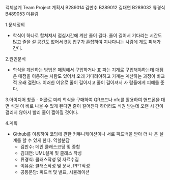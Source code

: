 객체설계 Team Project 계획서
B289014 김만수
B289012 김대연
B289032 류경식
B489053 이유림

1.문제정의
   - 학식이 하나로 합쳐져서 점심시간에 계산 줄이 길다. 줄이 길어서 기다리는        시간도 많고 줄을 설 공간도 없어서 B동 입구가 혼잡하여 지나다니는 사람에       게도 피해가 간다.

2.원인분석
   - 학식을 계산하는 방법은 매점에서 구입하거나 표 파는 기계로 구입해야하는데       매점은 매점을 이용하는 사람도 있어서 오래 기다려야하고 기계는 계산하는        과정이 비교적 오래 걸린다. 이러한 이유로 줄이 길어지고 줄이 길어져서 사       람들에게 피해를 준다.

3.아이디어 창출
    - 어플로 미리 학식을 구매하여 QR코드나 nfc를 활용하여 핸드폰을 대면 식권        이 바로 나올 수 있게 된다면 줄이 길어진다 하더라도 식권 받는데 오랜 시        간이 걸리지 않아서 빨리 줄이 짧아질 것이다.

4.계획
   - Github를 이용하여 코딩에 관한 커뮤니케이션이나 서로 피드백을 받아 더 나       은 설계를 할 수 있게 한다.
     역할분담
       - 김만수: 메인 클래스코딩 및 종합
       - 김대연: UML설계 및 클래스 작성
       - 류경식: 클래스작성 및 자료수집
       - 이유림: 클래스작성 및 문서, PPT작성
       - 공통분담: 피드백 및 발표, 시뮬레이션
